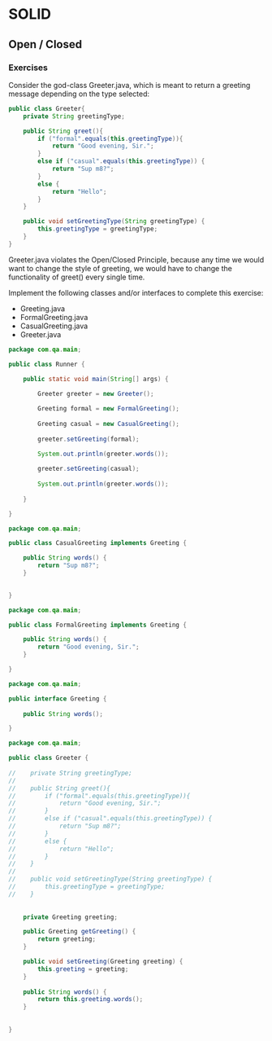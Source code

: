 # SOLID

## Open / Closed

### Exercises

Consider the god-class Greeter.java, which is meant to return a greeting message depending on the type selected:

```java
public class Greeter{
    private String greetingType;

    public String greet(){
        if ("formal".equals(this.greetingType)){
            return "Good evening, Sir.";
        }
        else if ("casual".equals(this.greetingType)) {
            return "Sup m8?";
        }
        else {
            return "Hello";
        }
    }

    public void setGreetingType(String greetingType) {
        this.greetingType = greetingType;
    }
}
```

Greeter.java violates the Open/Closed Principle, because any time we would want to change the style of greeting, we would have to change the functionality of greet() every single time.

Implement the following classes and/or interfaces to complete this exercise:

* Greeting.java
* FormalGreeting.java
* CasualGreeting.java
* Greeter.java

```java
package com.qa.main;

public class Runner {

	public static void main(String[] args) {
		
		Greeter greeter = new Greeter();

		Greeting formal = new FormalGreeting();
		
		Greeting casual = new CasualGreeting();
		
		greeter.setGreeting(formal);
		
		System.out.println(greeter.words());

		greeter.setGreeting(casual);
		
		System.out.println(greeter.words());
		
	}

}

```

```java
package com.qa.main;

public class CasualGreeting implements Greeting {

	public String words() {
		return "Sup m8?";
	}
	

}

```

```java
package com.qa.main;

public class FormalGreeting implements Greeting {

	public String words() {
		return "Good evening, Sir.";
	}

}

```

```java
package com.qa.main;

public interface Greeting {
	
	public String words();

}

```

```java
package com.qa.main;

public class Greeter {
	
//    private String greetingType;
//
//    public String greet(){
//        if ("formal".equals(this.greetingType)){
//            return "Good evening, Sir.";
//        }
//        else if ("casual".equals(this.greetingType)) {
//            return "Sup m8?";
//        }
//        else {
//            return "Hello";
//        }
//    }
//
//    public void setGreetingType(String greetingType) {
//        this.greetingType = greetingType;
//    }
	
	
	private Greeting greeting;

	public Greeting getGreeting() {
		return greeting;
	}

	public void setGreeting(Greeting greeting) {
		this.greeting = greeting;
	}
	
	public String words() {
		return this.greeting.words();
	}
	
	
}

```